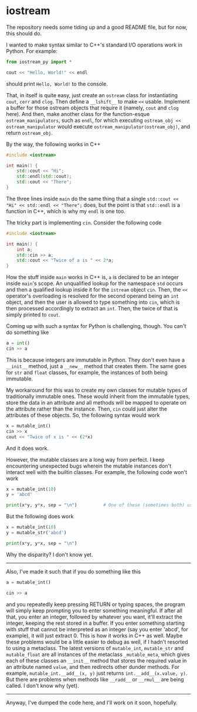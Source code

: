 # iostream

The repository needs some tiding up and a good README file, but for now, this should do.

I wanted to make syntax similar to C++'s standard I/O operations work in Python. For example:
```python
from iostream_py import *

cout << "Hello, World!" << endl
```

should print `Hello, World!` to the console. <br>

That, in itself is quite easy, just create an `ostream` class for instantiating `cout`, `cerr` and `clog`. Then define a `__lshift__` to make `<<` usable. Implement a buffer for those ostream objects that require it (namely, `cout` and `clog` here). And then, make another class for the function-esque `ostream_manipulators`, such as `endl`, for which executing `ostream_obj << ostream_manipulator` would execute `ostream_manipulator(ostream_obj)`, and return `ostream_obj`.

By the way, the following works in C++
```c++
#include <iostream>

int main() {
    std::cout << "Hi";
    std::endl(std::cout);
    std::cout << "There";
}
```

The three lines inside `main` do the same thing that a single `std::cout << "Hi" << std::endl << "There";` does, but the point is that `std::endl` is a function in C++, which is why my `endl` is one too. <br>

The tricky part is implementing `cin`. Consider the following code
```c++
#include <iostream>

int main() {
    int a;
    std::cin >> a;
    std::cout << "Twice of a is " << 2*a;
}
```
How the stuff inside `main` works in C++ is, `a` is declared to be an integer inside `main`'s scope. An unqualified lookup for the namespace `std` occurs and then a qualified lookup inside it for the `istream` object `cin`. Then, the `<<` operator's overloading is resolved for the second operand being an `int` object, and then the user is allowed to type something into `cin`, which is then processed accordingly to extract an `int`. Then, the twice of that is simply printed to `cout`.

Coming up with such a syntax for Python is challenging, though. You can't do something like
```python
a = int()
cin >> a
```
This is because integers are immutable in Python. They don't even have a `__init__` method, just a `__new__` method that creates them. The same goes for `str` and `float` classes, for example, the instances of both being immutable.

My workaround for this was to create my own classes for mutable types of traditionally immutable ones. These would inherit from the immutable types, store the data in an attribute and all methods will be mapped to operate on the attribute rather than the instance. Then, `cin` could just alter the attributes of these objects. So, the following syntax would work

```python
x = mutable_int()
cin >> x
cout << "Twice of x is " << (2*x)
```

And it does work.

However, the mutable classes are a long way from perfect. I keep encountering unexpected bugs wherein the mutable instances don't interact well with the builtin classes. For example, the following code won't work
```python
x = mutable_int(10)
y = 'abcd'

print(x*y, y*x, sep = "\n")          # One of these (sometimes both) usually doesn't work
```

But the following does work
```python
x = mutable_int(10)
y = mutable_str('abcd')

print(x*y, y*x, sep = "\n")
```

Why the disparity? I don't know yet.

<hr>

Also, I've made it such that if you do something like this
```python
a = mutable_int()

cin >> a
```

and you repeatedly keep pressing RETURN or typing spaces, the program will simply keep prompting you to enter something meaningful. If after all that, you enter an integer, followed by whatever you want, it'll extract the integer, keeping the rest stored in a buffer. If you enter something starting with stuff that cannot be interpreted as an integer (say you enter 'abcd', for example), it will just extract 0. This is how it works in C++ as well.
Maybe these problems would be a little easier to debug as well, if I hadn't resorted to using a metaclass. The latest versions of `mutable_int`, `mutable_str` and `mutable_float` are all instances of the metaclass `_mutable_meta`, which gives each of these classes an `__init__` method that stores the required value in an attribute named `value`, and then redirects other dunder methods. For example, `mutable_int.__add__(x, y)` just returns `int.__add__(x.value, y)`. But there are problems when methods like `__radd__` or `__rmul__` are being called. I don't know why (yet).

<hr>

Anyway, I've dumped the code here, and I'll work on it soon, hopefully.
